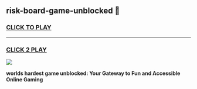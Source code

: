 
## risk-board-game-unblocked 👋
<h3>
<a href="https://premium.freeplayer.one?title=risk-board-game-unblocked&ref=14F">CLICK TO PLAY</a></h3>
<hr>

<h3>
<a href="https://premium.freeplayer.one?title=risk-board-game-unblocked&ref=14F">CLICK 2 PLAY</a>
  
</h3>

<a href="https://premium.freeplayer.one?title=risk-board-game-unblocked&ref=12F/"><img src="https://clearcache.store/games.png"></a>


**worlds hardest game unblocked: Your Gateway to Fun and Accessible Online Gaming**
